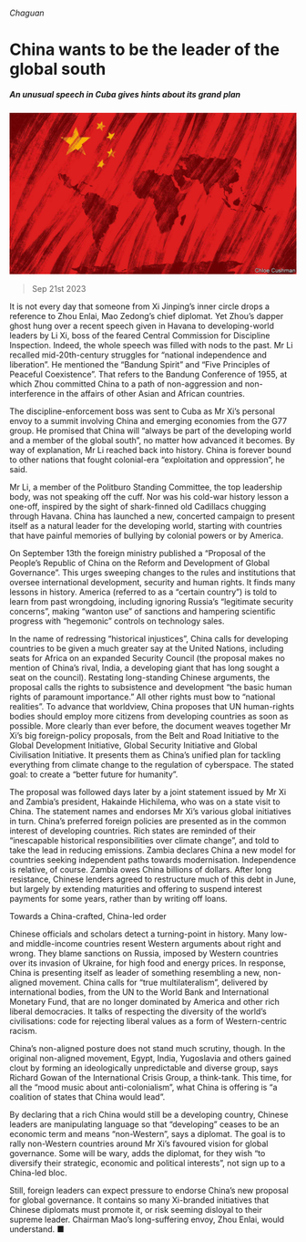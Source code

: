 ###### Chaguan

# China wants to be the leader of the global south 

##### An unusual speech in Cuba gives hints about its grand plan 

![image](images/20230923_CND000.jpg) 

> Sep 21st 2023 

It is not every day that someone from Xi Jinping’s inner circle drops a reference to Zhou Enlai, Mao Zedong’s chief diplomat. Yet Zhou’s dapper ghost hung over a recent speech given in Havana to developing-world leaders by Li Xi, boss of the feared Central Commission for Discipline Inspection. Indeed, the whole speech was filled with nods to the past. Mr Li recalled mid-20th-century struggles for “national independence and liberation”. He mentioned the “Bandung Spirit” and “Five Principles of Peaceful Coexistence”. That refers to the Bandung Conference of 1955, at which Zhou committed China to a path of non-aggression and non-interference in the affairs of other Asian and African countries. 

The discipline-enforcement boss was sent to Cuba as Mr Xi’s personal envoy to a summit involving China and emerging economies from the G77 group. He promised that China will “always be part of the developing world and a member of the global south”, no matter how advanced it becomes. By way of explanation, Mr Li reached back into history. China is forever bound to other nations that fought colonial-era “exploitation and oppression”, he said. 

Mr Li, a member of the Politburo Standing Committee, the top leadership body, was not speaking off the cuff. Nor was his cold-war history lesson a one-off, inspired by the sight of shark-finned old Cadillacs chugging through Havana. China has launched a new, concerted campaign to present itself as a natural leader for the developing world, starting with countries that have painful memories of bullying by colonial powers or by America.

On September 13th the foreign ministry published a “Proposal of the People’s Republic of China on the Reform and Development of Global Governance”. This urges sweeping changes to the rules and institutions that oversee international development, security and human rights. It finds many lessons in history. America (referred to as a “certain country”) is told to learn from past wrongdoing, including ignoring Russia’s “legitimate security concerns”, making “wanton use” of sanctions and hampering scientific progress with “hegemonic” controls on technology sales.

In the name of redressing “historical injustices”, China calls for developing countries to be given a much greater say at the United Nations, including seats for Africa on an expanded Security Council (the proposal makes no mention of China’s rival, India, a developing giant that has long sought a seat on the council). Restating long-standing Chinese arguments, the proposal calls the rights to subsistence and development “the basic human rights of paramount importance.” All other rights must bow to “national realities”. To advance that worldview, China proposes that UN human-rights bodies should employ more citizens from developing countries as soon as possible. More clearly than ever before, the document weaves together Mr Xi’s big foreign-policy proposals, from the Belt and Road Initiative to the Global Development Initiative, Global Security Initiative and Global Civilisation Initiative. It presents them as China’s unified plan for tackling everything from climate change to the regulation of cyberspace. The stated goal: to create a “better future for humanity”.

The proposal was followed days later by a joint statement issued by Mr Xi and Zambia’s president, Hakainde Hichilema, who was on a state visit to China. The statement names and endorses Mr Xi’s various global initiatives in turn. China’s preferred foreign policies are presented as in the common interest of developing countries. Rich states are reminded of their “inescapable historical responsibilities over climate change”, and told to take the lead in reducing emissions. Zambia declares China a new model for countries seeking independent paths towards modernisation. Independence is relative, of course. Zambia owes China billions of dollars. After long resistance, Chinese lenders agreed to restructure much of this debt in June, but largely by extending maturities and offering to suspend interest payments for some years, rather than by writing off loans. 

Towards a China-crafted, China-led order

Chinese officials and scholars detect a turning-point in history. Many low- and middle-income countries resent Western arguments about right and wrong. They blame sanctions on Russia, imposed by Western countries over its invasion of Ukraine, for high food and energy prices. In response, China is presenting itself as leader of something resembling a new, non-aligned movement. China calls for “true multilateralism”, delivered by international bodies, from the UN to the World Bank and International Monetary Fund, that are no longer dominated by America and other rich liberal democracies. It talks of respecting the diversity of the world’s civilisations: code for rejecting liberal values as a form of Western-centric racism. 

China’s non-aligned posture does not stand much scrutiny, though. In the original non-aligned movement, Egypt, India, Yugoslavia and others gained clout by forming an ideologically unpredictable and diverse group, says Richard Gowan of the International Crisis Group, a think-tank. This time, for all the “mood music about anti-colonialism”, what China is offering is “a coalition of states that China would lead”.

By declaring that a rich China would still be a developing country, Chinese leaders are manipulating language so that “developing” ceases to be an economic term and means “non-Western”, says a diplomat. The goal is to rally non-Western countries around Mr Xi’s favoured vision for global governance. Some will be wary, adds the diplomat, for they wish “to diversify their strategic, economic and political interests”, not sign up to a China-led bloc. 

Still, foreign leaders can expect pressure to endorse China’s new proposal for global governance. It contains so many Xi-branded initiatives that Chinese diplomats must promote it, or risk seeming disloyal to their supreme leader. Chairman Mao’s long-suffering envoy, Zhou Enlai, would understand. ■






